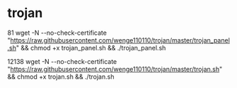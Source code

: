 # trojan

81
wget -N --no-check-certificate "https://raw.githubusercontent.com/wenge110110/trojan/master/trojan_panel.sh" && chmod +x trojan_panel.sh && ./trojan_panel.sh

12138
wget -N --no-check-certificate "https://raw.githubusercontent.com/wenge110110/trojan/master/trojan.sh" && chmod +x trojan.sh && ./trojan.sh
